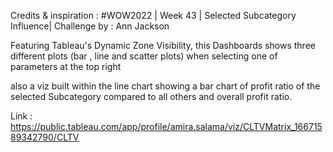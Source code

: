 Credits & inspiration :  #WOW2022 | Week 43 | Selected Subcategory Influence| Challenge by : Ann Jackson

Featuring Tableau's Dynamic Zone Visibility, this Dashboards shows three different plots (bar , line and scatter plots) when selecting one of parameters at the top right

also a viz built within the line chart showing a bar chart of profit ratio of the selected Subcategory compared to all others and overall profit ratio.


Link : https://public.tableau.com/app/profile/amira.salama/viz/CLTVMatrix_16671589342790/CLTV

